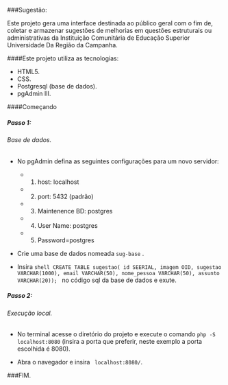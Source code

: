 ###Sugestão:

Este projeto gera uma interface destinada ao público geral com o fim de, coletar e armazenar sugestões de melhorias em questões estruturais ou administrativas da Instituição Comunitária de Educação Superior Universidade Da Região da Campanha.

####Este projeto utiliza as tecnologias:

* HTML5.
* CSS.
* Postgresql (base de dados).
* pgAdmin III.


####Começando

##### Passo 1:

###### Base de dados.

* No pgAdmin defina as seguintes configurações para um novo servidor: 

    * 1. host: localhost 
    * 2. port: 5432 (padrão)
    * 3. Maintenence BD: postgres
    * 4. User Name: postgres 
    * 5. Password=postgres 

* Crie uma base de dados nomeada ``` sug-base ``` .

* Insira ```shell CREATE TABLE sugestao( id SEERIAL, imagem OID, sugestao VARCHAR(1000), email VARCHAR(50), nome_pessoa VARCHAR(50), assunto VARCHAR(20)); ``` no código sql da base de dados e exute.

##### Passo 2:

###### Execução local.

* No terminal acesse o diretório do projeto e execute o comando ``` php -S localhost:8080 ``` (insira a porta que preferir, neste exemplo a porta escolhida é 8080).

* Abra o navegador e insira ``` localhost:8080/```.

###FIM.

